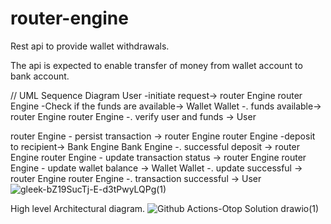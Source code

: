 # router-engine
Rest api to provide wallet withdrawals.

The api is expected to enable transfer of money  from wallet account to bank account.

// UML Sequence Diagram
User -initiate request-> router Engine
router Engine -Check if the funds are available-> Wallet
Wallet -. funds available-> router Engine
router Engine -. verify user and funds -> User

router Engine - persist transaction -> router Engine
router Engine -deposit to recipient-> Bank Engine
Bank Engine -. successful deposit -> router Engine
router Engine - update transaction status -> router Engine
router Engine - update wallet balance -> Wallet
Wallet -. update successful -> router Engine
router Engine -. transaction successful -> User
![gleek-bZ19SucTj-E-d3tPwyLQPg(1)](https://user-images.githubusercontent.com/19501425/236657647-d1095f38-ab91-484b-99f4-fed6a459b8c2.png)

High level Architectural diagram.
![Github Actions-Otop Solution drawio(1)](https://user-images.githubusercontent.com/19501425/236657638-518a6734-8fd5-4480-af91-be581430f1d4.png)

